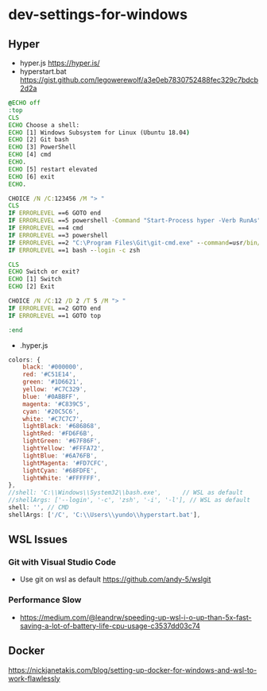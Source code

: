 # dev-settings-for-windows

## Hyper
- hyper.js https://hyper.is/
- hyperstart.bat https://gist.github.com/legowerewolf/a3e0eb7830752488fec329c7bdcb2d2a
```bat
@ECHO off
:top
CLS
ECHO Choose a shell:
ECHO [1] Windows Subsystem for Linux (Ubuntu 18.04)
ECHO [2] Git bash
ECHO [3] PowerShell
ECHO [4] cmd
ECHO.
ECHO [5] restart elevated
ECHO [6] exit
ECHO.

CHOICE /N /C:123456 /M "> "
CLS
IF ERRORLEVEL ==6 GOTO end
IF ERRORLEVEL ==5 powershell -Command "Start-Process hyper -Verb RunAs"
IF ERRORLEVEL ==4 cmd
IF ERRORLEVEL ==3 powershell
IF ERRORLEVEL ==2 "C:\Program Files\Git\git-cmd.exe" --command=usr/bin/bash.exe -l -i
IF ERRORLEVEL ==1 bash --login -c zsh

CLS
ECHO Switch or exit?
ECHO [1] Switch
ECHO [2] Exit

CHOICE /N /C:12 /D 2 /T 5 /M "> "
IF ERRORLEVEL ==2 GOTO end
IF ERRORLEVEL ==1 GOTO top

:end
```
- .hyper.js
```js
colors: {
    black: '#000000',
    red: '#C51E14',
    green: '#1D6621',
    yellow: '#C7C329',
    blue: '#0ABBFF',
    magenta: '#C839C5',
    cyan: '#20C5C6',
    white: '#C7C7C7',
    lightBlack: '#686868',
    lightRed: '#FD6F6B',
    lightGreen: '#67F86F',
    lightYellow: '#FFFA72',
    lightBlue: '#6A76FB',
    lightMagenta: '#FD7CFC',
    lightCyan: '#68FDFE',
    lightWhite: '#FFFFFF',
},
//shell: 'C:\\Windows\\System32\\bash.exe',      // WSL as default
//shellArgs: ['--login', '-c', 'zsh', '-i', '-l'], // WSL as default
shell: '', // CMD
shellArgs: ['/C', 'C:\\Users\\yundo\\hyperstart.bat'],
```

## WSL Issues
### Git with Visual Studio Code
- Use git on wsl as default https://github.com/andy-5/wslgit
### Performance Slow
- https://medium.com/@leandrw/speeding-up-wsl-i-o-up-than-5x-fast-saving-a-lot-of-battery-life-cpu-usage-c3537dd03c74

## Docker
https://nickjanetakis.com/blog/setting-up-docker-for-windows-and-wsl-to-work-flawlessly
